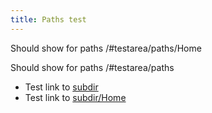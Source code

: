 ```yaml
---
title: Paths test
---
```


Should show for paths /#testarea/paths/Home

Should show for paths /#testarea/paths

* Test link to [subdir](subdir)
* Test link to [subdir/Home](subdir/Home)